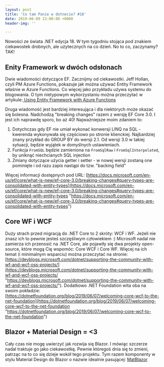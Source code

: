 ```yaml
---
layout: post
title: 'Co tam Panie w dotnecie? #18'
date: 2019-06-09 22:00:00 +0000
header-img: ''

---
```

Nowości ze świata .NET edycja 18. W tym tygodniu stojąca pod znakiem ciekawostek drobnych, ale użytecznych na co dzień. No to co, zaczynamy? TAK!

## Enity Framework w dwóch odsłonach

Dwie wiadomości dotyczące EF. Zacznijmy od ciekawostki. Jeff Hollan, czyli PM Azure Functions, pokazuje jak można używać Entity Framework właśnie w Azure Functions. Co więcej jako przykładu używa systemu do blogowania. O tym nietypowym wykorzystaniu można przeczytać w artykule:[ Using Entity Framework with Azure Functions](https://dev.to/azure/using-entity-framework-with-azure-functions-50aa)

Druga wiadomość jest bardziej interesująca i dla niektórych może okazać się bolesna. Nadchodzą "breaking changes" razem z wersję EF Core 3.0. I jest ich naprawdę sporo, bo aż 40! Najważniejsze moim zdaniem to:

1. Dotychczas gdy EF nie umiał wykonać konwersji LINQ na SQL - kwerenda wykonywała się częściowo po stronie klienckiej. Najbardziej znany przykład do GROUP BY do wersji 2.1. Od wersji 3.0 w takiej sytuacji, będzie wyjątek w domyślnych ustawieniach.
2. Funkcja `FromSQL` będzie zamieniona na `FromSqlRaw` i `FromSqlInterpolated`, by uniknąć niechcianych SQL injection
3. Zmiany dotyczące użycia getter i setter - w nowej wersji zostaną one pominięte i od razu zapis nastąpi do tzw. "backing field"

Więcej informacji dostępnych pod URL: [https://docs.microsoft.com/en-us/ef/core/what-is-new/ef-core-3.0/breaking-changes#query-types-are-consolidated-with-entity-types](https://docs.microsoft.com/en-us/ef/core/what-is-new/ef-core-3.0/breaking-changes#query-types-are-consolidated-with-entity-types "https://docs.microsoft.com/en-us/ef/core/what-is-new/ef-core-3.0/breaking-changes#query-types-are-consolidated-with-entity-types")

## Core WF i WCF

Duży strach przed migracją do .NET Core to 2 skróty: WCF i WF. Jeżeli nie znasz ich to pewnie jesteś szczęśliwym człowiekiem :) Microsoft nadal nie zamierza ich przenosić na .NET Core, ale pojawiły się dwa projekty open-source, które mogą Cię wspomóc: Core WCF i Core WF. Więcej na ich temat (i minimalnym wsparciu) można przeczytać na stronie: [https://devblogs.microsoft.com/dotnet/supporting-the-community-with-wf-and-wcf-oss-projects/](https://devblogs.microsoft.com/dotnet/supporting-the-community-with-wf-and-wcf-oss-projects/ "https://devblogs.microsoft.com/dotnet/supporting-the-community-with-wf-and-wcf-oss-projects/"). Dodatkowo .NET Foundation wita oba na swoim pokładzie: [https://dotnetfoundation.org/blog/2019/06/07/welcoming-core-wcf-to-the-net-foundation](https://dotnetfoundation.org/blog/2019/06/07/welcoming-core-wcf-to-the-net-foundation "https://dotnetfoundation.org/blog/2019/06/07/welcoming-core-wcf-to-the-net-foundation")

## Blazor + Material Design = <3

Cały czas nie mogę uwierzyć jak rozwija się Blazor. I mówiąc szczerze nadal traktuje go jako ciekawostkę. Pewnie któregoś dnia się to zmieni, patrząc na to co się dzieje wokół tego projektu. Tym razem komponenty w stylu Material Design do Blazor o nazwie idealnie pasującej: [MatBlazor](https://www.matblazor.com/)